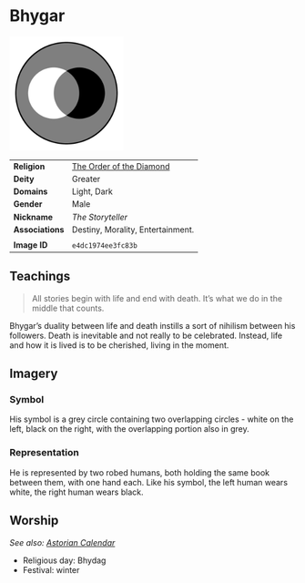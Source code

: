 # Bhygar

<img src="https://raw.githubusercontent.com/jesskelsall/astarus-images/main/symbols/e4dc1974ee3fc83b.png" height="200" />

|||
| --- | --- |
| **Religion** | [The Order of the Diamond](../../organisations/the-order-of-the-diamond.md) |
| **Deity** | Greater |
| **Domains** | Light, Dark |
| **Gender** | Male |
| **Nickname** | *The Storyteller* |
| **Associations** | Destiny, Morality, Entertainment. |
|||
| **Image ID** | `e4dc1974ee3fc83b` |

## Teachings

> All stories begin with life and end with death. It’s what we do in the middle that counts.

Bhygar’s duality between life and death instills a sort of nihilism between his followers. Death is inevitable and not really to be celebrated. Instead, life and how it is lived is to be cherished, living in the moment.

## Imagery

### Symbol

His symbol is a grey circle containing two overlapping circles - white on the left, black on the right, with the overlapping portion also in grey.

### Representation

He is represented by two robed humans, both holding the same book between them, with one hand each. Like his symbol, the left human wears white, the right human wears black.

## Worship

*See also: [Astorian Calendar](../../history/astorian-calendar.md)*

- Religious day: Bhydag
- Festival: winter
